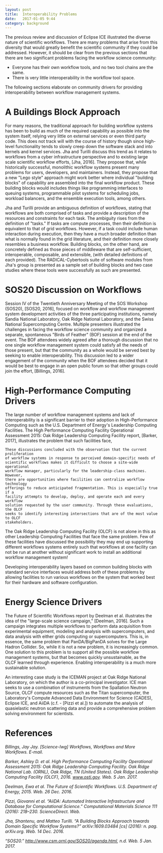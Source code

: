 ```yaml
---
layout: post
title:  Interoperability Problems
date:   2017-01-05 9:44
category: background
---
```


The previous review and discussion of Eclipse ICE illustrated the diverse
nature of scientific workflows. There are many problems that arise from this
diversity that would greatly benefit the scientific community if they could be
addressed. However, it should be clear from the previous sections that there
are two significant problems facing the workflow science community:
* Everyone has their own workflow tools, and no two tool chains are the same.
* There is very little interoperability in the workflow tool space. 

The following sections elaborate on community drivers for providing
interoperability between workflow management systems.

# A Buildings Block Approach

For many reasons, the traditional approach for building workflow systems has
been to build as much of the required capability as possible into the system
itself, relying very little on external services or even third party code. This
does not track will with the course of history though since high-level 
functionality tends to slowly creep down the software stack and into kernels
and kernel services. Jha and Turilli discuss this trend as it relates to 
workflows from a cyber infrastructure perspective and to existing large scale
scientific workflow efforts, \[Jha, 2016]. They propose that, while 
historically successful, monolithic workflow systems present many problems for
users, developers, and maintainers. Instead, they propose that a new "Lego 
style" approach might work better where individual "building blocks" of 
capability are assembled into the final workflow product. These building blocks
would includes things like programming interfaces to queuing systems, 
programmable pilot systems for scheduling jobs, workload balancers, and the
ensemble execution tools, among others.

Jha and Turilli provide an ambiguous definition of workflows, stating that 
workflows are both comprised of tasks and provide a description of the 
resources and constraints for each task. The ambiguity rises from the
definition of "tasks." If tasks are compute processes, then their definition is
equivalent to that of grid workflows. However, if a task could include human 
interaction during execution, then they have a much broader definition than 
what is normally found in the grid literature, and their definition more
closely resembles a business workflow. Building blocks, on the other hand, 
are concretely defined as those pieces of middleware that are self-sufficient,
interoperable, composable, and extensible, (with detailed definitions of each
provided). The RADICAL-Cybertools suite of software modules from Jha's group is
presented as a sample set of building blocks and two case studies where these
tools were successfully as such are presented.

# SOS20 Discussion on Workflows

Session IV of the Twentieth Anniversary Meeting of the SOS Workshop (SOS20),
\[SOS20, 2016], focused on workflow and workflow management system development
activities of the three participating institutions, namely Sandia National
Laboratory, Oak Ridge National Laboratory, and the Swiss National
Supercomputing Centre. Multiple presenters illustrated the challenges in facing
the workflow science community and organized a separate, spontaneous "Birds of
Feather" (BOF) session at the end of the event. The BOF attendees widely agreed
after a thorough discussion that no one single workflow management system could
satisfy all the needs of those present, but that the community as a whole would
be served best by seeking to enable interoperability. This discussion led to a
wider engagement of the community when the BOF attendees decided that it would
be best to engage in an open public forum so that other groups could join the
effort, \[Billings, 2016].  

# High-Performance Computing Drivers

The large number of workflow management systems and lack of interoperability is
a significant barrier to their adoption in High-Performance Computing such as
the U.S. Department of Energy's Leadership Computing Facilities. The High
Performance Computing Facility Operational Assessment 2015: Oak Ridge
Leadership Computing Facility report, \[Barker, 2017], illustrates the problem
that such facilities face,

```
These discussions concluded with the observation that the current proliferation
of workflow systems in response to perceived domain-specific needs of 
scientific workflows makes it difficult to choose a site-wide operational
workflow manager, particularly for the leadership-class machines. However,
there are opportunities where facilities can centralize workflow technology 
offerings to reduce anticipated fragmentation. This is especially true if a 
facility attempts to develop, deploy, and operate each and every workflow 
solution requested by the user community. Through these evaluations, the OLCF
seeks to identify interesting intersections that are of the most value to OLCF
stakeholders.
```  

The Oak Ridge Leadership Computing Facility (OLCF) is not alone in this as
other Leadership Computing Facilities that face the same problem. Few of these
facilities have discussed the possibility they may end up supporting different
workflows systems entirely such that workflows at one facility can not be run
at another without significant work to install an additional workflow
management system!

Developing interoperability layers based on common building blocks with
standard service interfaces would address both of these problems by allowing
facilities to run various workflows on the system that worked best for their
hardware and software configuration.

# Energy Science Drivers

The Future of Scientific Workflows report by Deelman et al. illustrates the
idea of the "large-scale science campaign," \[Deelman, 2016]. Such a campaign
integrates multiple workflows to perform data acquisition from experimental
equipment, modeling and analysis with supercomputers, and data analysis with
either grids computing or supercomputers. This is, in essence, the same problem
that PanDA/BigPanDA solves for the Large Hadron Collider. So, while it is not a
new problem, it is increasingly common. One solution to this problem is to 
support all the possible workflow management systems, but that becomes quickly
unsustainable, as the OLCF learned through experience. Enabling
interoperability is a much more sustainable solution.

An interesting case study is the ICEMAN project at Oak Ridge National
Laboratory, on which the author is a co-principal investigator. ICE man seeks
to use a combination of instruments from the Spallation Neutron Source, OLCF 
compute resources such as the Titan supercomputer, the Laboratory's Compute
Advanced Data Environment for Science (CADES), Eclipse ICE, and AiiDA (c.f. -
\[Pizzi et al.]) to automate the analysis of quasielastic neutron scattering
data and provide a comprehensive problem solving environment for scientists.

# References

_Billings, Jay Jay. [Science-Iwg] Workflows, Workflows and More Workflows. E-mail._

_Barker, Ashley D. et al. High Performance Computing Facility Operational Assessment 2015: Oak Ridge Leadership Computing Facility. Oak Ridge National Lab. (ORNL), Oak Ridge, TN (United States). Oak Ridge Leadership Computing Facility (OLCF), 2016. www.osti.gov. Web. 5 Jan. 2017._

_Deelman, Ewa et al. The Future of Scientific Workflows. U.S. Department of Energy, 2015. Web. 26 Dec. 2016._

_Pizzi, Giovanni et al. “AiiDA: Automated Interactive Infrastructure and Database for Computational Science.” Computational Materials Science 111 (2016): 218–230. ScienceDirect. Web._

_Jha, Shantenu, and Matteo Turilli. “A Building Blocks Approach towards Domain Specific Workflow Systems?” arXiv:1609.03484 [cs] (2016): n. pag. arXiv.org. Web. 14 Dec. 2016._

_“SOS20.” http://www.csm.ornl.gov/SOS20/agenda.html, n.d. Web. 5 Jan. 2017._
